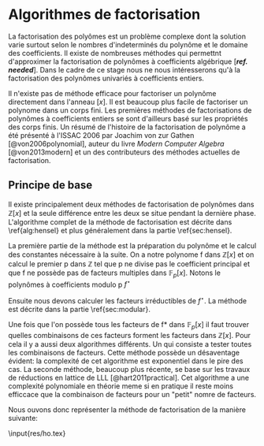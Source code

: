 # Algorithmes de factorisation

La factorisation des polyômes est un problème complexe dont la solution varie surtout selon le nombres d'indeterminés
du polynôme et le domaine des coefficients. Il existe de nombreuses méthodes qui permettnt d'approximer la factorisation de polynômes
à coefficients algébrique [***ref. needed***]. Dans le cadre de ce stage nous ne nous intéresserons qu'à la factorisation des
polynômes univariés à coefficients entiers.

Il n'existe pas de méthode efficace pour factoriser un polynôme directement dans l'anneau $\mathbb[x]$. Il est beaucoup plus
facile de factoriser un polynome dans un corps fini. Les premières méthodes de factorisations de polynômes à coefficients entiers
se sont d'ailleurs basé sur les propriétés des corps finis. Un résumé de l'histoire de la factorisation de polynôme a été présenté
à l'ISSAC 2006 par Joachim von zur Gathen [@von2006polynomial], auteur du livre _Modern Computer Algebra_ [@von2013modern] et un
des contributeurs des méthodes actuelles de factorisation.

## Principe de base

Il existe principalement deux méthodes de factorisation de polynômes dans $\mathbb{Z}[x]$ et la seule différence entre les deux se
situe pendant la dernière phase. L'algorithme complet de la méthode de factorisation est décrite dans \ref{alg:hensel} et
plus généralement dans la partie \ref{sec:hensel}.

La première partie de la méthode est la préparation du polynôme et le calcul des constantes nécessaire à la suite.
On a notre polynome f dans $\mathbb{Z}[x]$ et on calcul le premier p dans $\mathbb{Z}$ tel que p ne divise pas le
coefficient principal et que f ne possède pas de facteurs multiples dans $\mathbb{F}_p[x]$. Notons le polynômes
à coefficients modulo p $f^{\star}$

Ensuite nous devons calculer les facteurs irréductibles de $f^{\star}$. La méthode est décrite dans la partie \ref{sec:modular}.

Une fois que l'on possède tous les facteurs de f* dans $\mathbb{F}_p[x]$ il faut trouver quelles combinaisons de ces facteurs
forment les facteurs dans $\mathbb{Z}[x]$. Pour cela il y a aussi deux algorithmes différents. Un qui consiste a tester toutes
les combinaisons de facteurs. Cette méthode possède un désaventage évident: la complexité de cet algorithme est
exponentiel dans le pire des cas. La seconde méthode, beaucoup plus récente,
se base sur les travaux de réductions en lattice de LLL [@hart2011practical]. Cet algorithme a une complexité polynomiale en théorie
meme si en pratique il reste moins efficcace que la combinaison de facteurs pour un "petit" nomre de facteurs.

Nous ouvons donc représenter la méthode de factorisation de la manière suivante:

\input{res/ho.tex}


